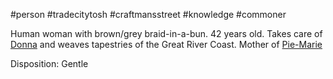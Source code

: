 #person #tradecitytosh #craftmansstreet #knowledge #commoner 

Human woman with brown/grey braid-in-a-bun. 42 years old. Takes care of [Donna](obsidian://open?vault=World%20Wiki&file=Confederation%20of%20Cernia%2FTradecity%20Tosh%2FCraftman's%20Street%2FP_Donna%20Kathwin) and weaves tapestries of the Great River Coast. Mother of [Pie-Marie](obsidian://open?vault=World%20Wiki&file=Confederation%20of%20Cernia%2FTradecity%20Tosh%2FCraftman's%20Street%2FP_Pie%20Marie)

Disposition: Gentle